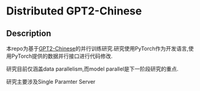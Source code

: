 # Distributed GPT2-Chinese

## Description

本repo为基于[GPT2-Chinese](https://github.com/Morizeyao/GPT2-Chinese)的并行训练研究.研究使用PyTorch作为开发语言,使用PyTorch提供的数据并行接口进行代码修改.

研究目前仅涵盖data parallelism,而model parallel是下一阶段研究的重点.

研究主要涉及Single Paramter Server
